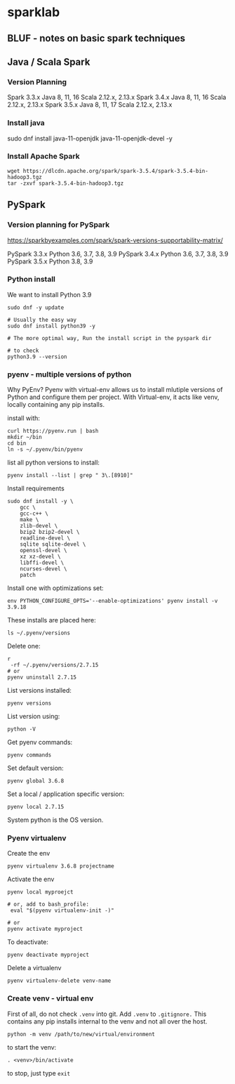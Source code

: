 # sparklab

## BLUF - notes on basic spark techniques

## Java / Scala Spark

### Version Planning
Spark 3.3.x	Java 8, 11, 16	Scala 2.12.x, 2.13.x
Spark 3.4.x	Java 8, 11, 16	Scala 2.12.x, 2.13.x
Spark 3.5.x	Java 8, 11, 17	Scala 2.12.x, 2.13.x

### Install java
sudo dnf install java-11-openjdk java-11-openjdk-devel -y

### Install Apache Spark
```
wget https://dlcdn.apache.org/spark/spark-3.5.4/spark-3.5.4-bin-hadoop3.tgz
tar -zxvf spark-3.5.4-bin-hadoop3.tgz 
```



## PySpark


### Version planning for PySpark
https://sparkbyexamples.com/spark/spark-versions-supportability-matrix/

PySpark 3.3.x	Python 3.6, 3.7, 3.8, 3.9
PySpark 3.4.x	Python 3.6, 3.7, 3.8, 3.9
PySpark 3.5.x	Python 3.8, 3.9

### Python install
We want to install Python 3.9
```
sudo dnf -y update

# Usually the easy way
sudo dnf install python39 -y

# The more optimal way, Run the install script in the pyspark dir

# to check
python3.9 --version
```
### pyenv - multiple versions of python
Why PyEnv?  Pyenv with virtual-env allows us to install mlutiple versions of Python and configure them per project.  With Virtual-env, it acts like venv, locally containing any pip installs.

install with:
```
curl https://pyenv.run | bash
mkdir ~/bin
cd bin
ln -s ~/.pyenv/bin/pyenv
```

list all python versions to install:
```
pyenv install --list | grep " 3\.[8910]"
```
Install requirements
```
sudo dnf install -y \
    gcc \
    gcc-c++ \
    make \
    zlib-devel \
    bzip2 bzip2-devel \
    readline-devel \
    sqlite sqlite-devel \
    openssl-devel \
    xz xz-devel \
    libffi-devel \
    ncurses-devel \
    patch

```
Install one with optimizations set:
```
env PYTHON_CONFIGURE_OPTS='--enable-optimizations' pyenv install -v 3.9.18
```

These installs are placed here:
```
ls ~/.pyenv/versions
```

Delete one:
```
r
 -rf ~/.pyenv/versions/2.7.15
# or
pyenv uninstall 2.7.15
```

List versions installed:
```
pyenv versions
```

List version using:
```
python -V
```

Get pyenv commands:
```
pyenv commands
```

Set default version:
```
pyenv global 3.6.8
```

Set a local / application specific version:
```
pyenv local 2.7.15
```

System python is the OS version.

### Pyenv virtualenv
Create the env
```
pyenv virtualenv 3.6.8 projectname
```

Activate the env
```
pyenv local myproejct

# or, add to bash_profile:
 eval "$(pyenv virtualenv-init -)"

# or
pyenv activate myproject
```

To deactivate:
```
pyenv deactivate myproject
```

Delete a virtualenv
```
pyenv virtualenv-delete venv-name
```




### Create venv - virtual env
First of all, do not check `.venv` into git.  Add `.venv` to `.gitignore.`  This contains any pip installs internal to the venv and not all over the  host.

```
python -m venv /path/to/new/virtual/environment
```

to start the venv:
```
. <venv>/bin/activate
```

to stop, just type `exit`
